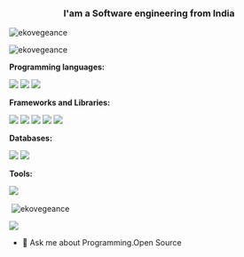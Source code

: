 <h3 align="center">I'am a Software engineering from India</h3>
<p align="left"> <img src="https://komarev.com/ghpvc/?username=VinOne24" alt="ekovegeance" /> </p>
<img src="https://wakatime.com/badge/user/b1d540cc-876d-44c2-a1db-ddb92a4686e9.svg" alt="ekovegeance"/>


**Programming languages:**  


<code><img src="https://img.shields.io/badge/PHP-777BB4?style=for-the-badge&logo=php&logoColor=white" /></code>
<code><img src="https://img.shields.io/badge/JavaScript-323330?style=for-the-badge&logo=javascript&logoColor=F7DF1E" /></code>
<code><img src="https://img.shields.io/badge/Python-f2c43a?style=for-the-badge&logo=python&logoColor=white" /></code>


**Frameworks and Libraries:**

<code><img src="https://img.shields.io/badge/Bootstrap-563D7C?style=for-the-badge&logo=bootstrap&logoColor=white" /></code>
<code><img src="https://img.shields.io/badge/Tailwind_CSS-38B2AC?style=for-the-badge&logo=tailwind-css&logoColor=white" /></code>
<code><img src="https://img.shields.io/badge/next.js-000000?style=for-the-badge&logo=nextdotjs&logoColor=white" /></code>
<code><img src="https://img.shields.io/badge/Django-092E20?style=for-the-badge&logo=django&logoColor=white" /></code>
<code><img src="https://img.shields.io/badge/laravel-a80a0a?style=for-the-badge&logo=laravel&logoColor=white" /></code>

**Databases:**

<code><img src="https://img.shields.io/badge/MySQL-00000F?style=for-the-badge&logo=mysql&logoColor=white" /></code>
<code><img src="https://img.shields.io/badge/MongoDB-208f18?style=for-the-badge&logo=mongodb&logoColor=white" /></code>

**Tools:**

<code><img src="https://img.shields.io/badge/Visual_Studio_Code-0078D4?style=for-the-badge&logo=visual%20studio%20code&logoColor=white" /></code>

<p>&nbsp;<img align="center" src="https://github-readme-stats.vercel.app/api?username=VinOne24&show_icons=true&include_all_commits=true" alt="ekovegeance" /></p>

<p><img align="center" src="https://github-readme-stats.anuraghazra1.vercel.app/api/top-langs/?username=VinOne24" />
</a></p>


- 💬 Ask me about Programming.Open Source



     



<!--
**ekovegeance/ekovegeance** is a ✨ _special_ ✨ repository because its `README.md` (this file) appears on your GitHub profile.

Here are some ideas to get you started:

- 🔭 I’m currently working on ...
- 🌱 I’m currently learning ...
- 👯 I’m looking to collaborate on ...
- 🤔 I’m looking for help with ...
- 💬 Ask me about ...
- 📫 How to reach me: ...
- 😄 Pronouns: ...
- ⚡ Fun fact: ...
**New Delhi, India**
-->